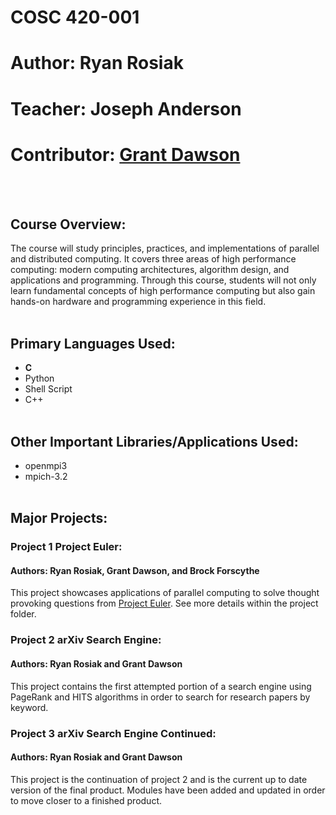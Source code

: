 # COSC 420-001
# Author: Ryan Rosiak
# Teacher: Joseph Anderson
# Contributor: [Grant Dawson](https://github.com/dawsboss)
<br /> <br />
## Course Overview:
The course will study principles, practices, and implementations of parallel and distributed computing. It covers three areas of high performance computing: modern computing architectures, algorithm design, and applications and programming. Through this course, students will not only learn fundamental concepts of high performance computing but also gain hands-on hardware and programming experience in this field.
<br /> <br />
## Primary Languages Used:
* **C**
* Python
* Shell Script
* C++
<br /> <br />
## Other Important Libraries/Applications Used:
* openmpi3
* mpich-3.2
<br /> <br />
## Major Projects:
### Project 1 Project Euler:
#### Authors: Ryan Rosiak, Grant Dawson, and Brock Forscythe
This project showcases applications of parallel computing to solve thought provoking questions from [Project Euler](https://projecteuler.net/). See more details within the project
folder.
### Project 2 arXiv Search Engine:
#### Authors: Ryan Rosiak and Grant Dawson
This project contains the first attempted portion of a search engine using PageRank and HITS algorithms in order to search for research papers by keyword.
### Project 3 arXiv Search Engine Continued:
#### Authors: Ryan Rosiak and Grant Dawson
This project is the continuation of project 2 and is the current up to date version of the final product. Modules have been added and updated in order to move closer to a finished
product.
